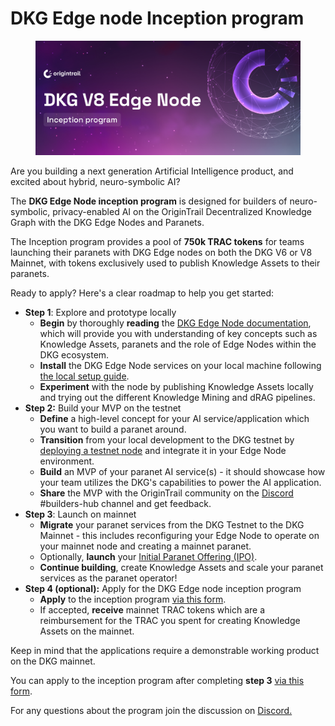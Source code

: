 # DKG Edge node Inception program

<figure><img src="../../.gitbook/assets/image (16).png" alt=""><figcaption></figcaption></figure>

Are you building a next generation Artificial Intelligence product, and excited about hybrid, neuro-symbolic AI?

The **DKG Edge Node inception program** is designed for builders of neuro-symbolic, privacy-enabled AI on the OriginTrail Decentralized Knowledge Graph with the DKG Edge Nodes and Paranets.

The Inception program provides a pool of **750k TRAC tokens** for teams launching their paranets with  DKG Edge nodes on both the DKG V6 or V8 Mainnet, with tokens exclusively used to publish Knowledge Assets to their paranets.

Ready to apply? Here's a clear roadmap to help you get started:

* **Step 1**: Explore and prototype locally
  * **Begin** by thoroughly **reading** the [DKG Edge Node documentation](dkg-edge-node-architecture.md), which will provide you with understanding of key concepts such as Knowledge Assets, paranets and the role of Edge Nodes within the DKG ecosystem.
  * **Install** the DKG Edge Node services on your local machine following [the local setup guide](setup-a-boilerplate-v8-edge-node.md).
  * **Experiment** with the node by publishing Knowledge Assets locally and trying out the different Knowledge Mining and dRAG pipelines.
* **Step 2:** Build your MVP on the testnet
  * **Define** a high-level concept for your AI service/application which you want to build a paranet around.
  * **Transition** from your local development to the DKG testnet by [deploying a testnet node](../v8-dkg-core-node/run-a-v8-core-node-on-testnet/) and integrate it in your Edge Node environment.
  * **Build** an MVP of your paranet AI service(s) - it should showcase how your team utilizes the DKG's capabilities to power the AI application.
  * **Share** the MVP with the OriginTrail community on the [Discord](https://discord.com/invite/QctFuPCMew) #builders-hub channel and get feedback.
* **Step 3**: Launch on mainnet
  * **Migrate** your paranet services from the DKG Testnet to the DKG Mainnet - this includes reconfiguring your Edge Node to operate on your mainnet node and creating a mainnet paranet.
  * Optionally,  **launch** your [Initial Paranet Offering (IPO)](../../dkg-v6-previous-version/autonomous-ai-paranets/launching-your-ipo.md).
  * **Continue building**, create Knowledge Assets and scale your paranet services as the paranet operator!
* **Step 4 (optional):** Apply for the DKG Edge node inception program
  * **Apply** to the inception program [via this form](https://docs.google.com/forms/d/e/1FAIpQLSdOoyoBFC7oEftK67Sioo32Yf1YHHONME4_c8j-34IxwpBgHg/viewform).
  * If accepted, **receive** mainnet TRAC tokens which are a reimbursement for the TRAC you spent for creating Knowledge Assets on the mainnet.

Keep in mind that the applications require a demonstrable working product on the DKG mainnet.

You can apply to the inception program after completing **step 3** [via this form](https://docs.google.com/forms/d/e/1FAIpQLSdOoyoBFC7oEftK67Sioo32Yf1YHHONME4_c8j-34IxwpBgHg/viewform).

For any questions about the program join the discussion on [Discord.](https://discord.com/invite/QctFuPCMew)
